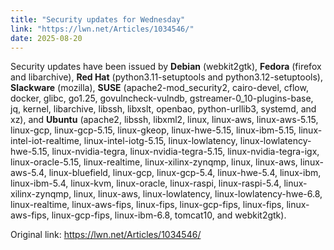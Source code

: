 ```yaml
---
title: "Security updates for Wednesday"
link: "https://lwn.net/Articles/1034546/"
date: 2025-08-20
---
```


Security updates have been issued by <b>Debian</b> (webkit2gtk), <b>Fedora</b> (firefox and libarchive), <b>Red Hat</b> (python3.11-setuptools and python3.12-setuptools), <b>Slackware</b> (mozilla), <b>SUSE</b> (apache2-mod_security2, cairo-devel, cflow, docker, glibc, go1.25, govulncheck-vulndb, gstreamer-0_10-plugins-base, jq, kernel, libarchive, libssh, libxslt, openbao, python-urllib3, systemd, and xz), and <b>Ubuntu</b> (apache2, libssh, libxml2, linux, linux-aws, linux-aws-5.15, linux-gcp, linux-gcp-5.15, linux-gkeop,
 linux-hwe-5.15, linux-ibm-5.15, linux-intel-iot-realtime,
 linux-intel-iotg-5.15, linux-lowlatency, linux-lowlatency-hwe-5.15,
 linux-nvidia-tegra, linux-nvidia-tegra-5.15, linux-nvidia-tegra-igx,
 linux-oracle-5.15, linux-realtime, linux-xilinx-zynqmp, linux, linux-aws, linux-aws-5.4, linux-bluefield, linux-gcp, linux-gcp-5.4, linux-hwe-5.4, linux-ibm, linux-ibm-5.4, linux-kvm, linux-oracle, linux-raspi, linux-raspi-5.4, linux-xilinx-zynqmp, linux, linux-aws, linux-lowlatency, linux-lowlatency-hwe-6.8,
 linux-realtime, linux-aws-fips, linux-fips, linux-gcp-fips, linux-fips, linux-aws-fips, linux-gcp-fips, linux-ibm-6.8, tomcat10, and webkit2gtk).


Original link: https://lwn.net/Articles/1034546/